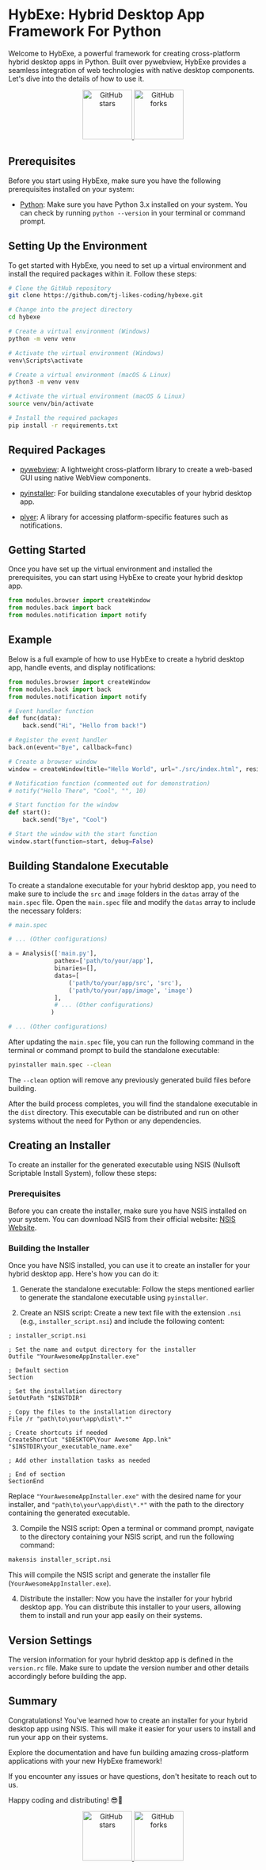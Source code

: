 # HybExe: Hybrid Desktop App Framework For Python

Welcome to HybExe, a powerful framework for creating cross-platform hybrid desktop apps in Python. Built over pywebview, HybExe provides a seamless integration of web technologies with native desktop components. Let's dive into the details of how to use it.

<div align="center">
  <a href="https://github.com/tj-likes-coding/hybexe">
    <img src="https://img.shields.io/github/stars/tj-likes-coding/hybexe?style=social" alt="GitHub stars" width="100">
  </a>
  <a href="https://github.com/tj-likes-coding/hybexe/fork">
    <img src="https://img.shields.io/github/forks/tj-likes-coding/hybexe?style=social" alt="GitHub forks" width="100">
  </a>
</div>

## Prerequisites

Before you start using HybExe, make sure you have the following prerequisites installed on your system:

- [Python](https://www.python.org/downloads/): Make sure you have Python 3.x installed on your system. You can check by running `python --version` in your terminal or command prompt.

## Setting Up the Environment

To get started with HybExe, you need to set up a virtual environment and install the required packages within it. Follow these steps:

```bash
# Clone the GitHub repository
git clone https://github.com/tj-likes-coding/hybexe.git

# Change into the project directory
cd hybexe

# Create a virtual environment (Windows)
python -m venv venv

# Activate the virtual environment (Windows)
venv\Scripts\activate

# Create a virtual environment (macOS & Linux)
python3 -m venv venv

# Activate the virtual environment (macOS & Linux)
source venv/bin/activate

# Install the required packages
pip install -r requirements.txt
```

## Required Packages
- [pywebview](https://pywebview.flowrl.com/): A lightweight cross-platform library to create a web-based GUI using native WebView components.

- [pyinstaller](http://www.pyinstaller.org/): For building standalone executables of your hybrid desktop app.

- [plyer](https://plyer.readthedocs.io/): A library for accessing platform-specific features such as notifications.

## Getting Started

Once you have set up the virtual environment and installed the prerequisites, you can start using HybExe to create your hybrid desktop app.

```python
from modules.browser import createWindow
from modules.back import back
from modules.notification import notify
```

## Example

Below is a full example of how to use HybExe to create a hybrid desktop app, handle events, and display notifications:

```python
from modules.browser import createWindow
from modules.back import back
from modules.notification import notify

# Event handler function
def func(data):
    back.send("Hi", "Hello from back!")

# Register the event handler
back.on(event="Bye", callback=func)

# Create a browser window
window = createWindow(title="Hello World", url="./src/index.html", resizable=True, draggable=True, text_select=True)

# Notification function (commented out for demonstration)
# notify("Hello There", "Cool", "", 10)

# Start function for the window
def start():
    back.send("Bye", "Cool")

# Start the window with the start function
window.start(function=start, debug=False)
```

## Building Standalone Executable

To create a standalone executable for your hybrid desktop app, you need to make sure to include the `src` and `image` folders in the `datas` array of the `main.spec` file. Open the `main.spec` file and modify the `datas` array to include the necessary folders:

```python
# main.spec

# ... (Other configurations)

a = Analysis(['main.py'],
             pathex=['path/to/your/app'],
             binaries=[],
             datas=[
                 ('path/to/your/app/src', 'src'),
                 ('path/to/your/app/image', 'image')
             ],
             # ... (Other configurations)
            )

# ... (Other configurations)

```

After updating the `main.spec` file, you can run the following command in the terminal or command prompt to build the standalone executable:

```bash
pyinstaller main.spec --clean
```

The `--clean` option will remove any previously generated build files before building.

After the build process completes, you will find the standalone executable in the `dist` directory. This executable can be distributed and run on other systems without the need for Python or any dependencies.

## Creating an Installer

To create an installer for the generated executable using NSIS (Nullsoft Scriptable Install System), follow these steps:

### Prerequisites

Before you can create the installer, make sure you have NSIS installed on your system. You can download NSIS from their official website: [NSIS Website](https://nsis.sourceforge.io/Download).

### Building the Installer

Once you have NSIS installed, you can use it to create an installer for your hybrid desktop app. Here's how you can do it:

1. Generate the standalone executable: Follow the steps mentioned earlier to generate the standalone executable using `pyinstaller`.

2. Create an NSIS script: Create a new text file with the extension `.nsi` (e.g., `installer_script.nsi`) and include the following content:

```nsis
; installer_script.nsi

; Set the name and output directory for the installer
Outfile "YourAwesomeAppInstaller.exe"

; Default section
Section

; Set the installation directory
SetOutPath "$INSTDIR"

; Copy the files to the installation directory
File /r "path\to\your\app\dist\*.*"

; Create shortcuts if needed
CreateShortCut "$DESKTOP\Your Awesome App.lnk" "$INSTDIR\your_executable_name.exe"

; Add other installation tasks as needed

; End of section
SectionEnd
```

Replace `"YourAwesomeAppInstaller.exe"` with the desired name for your installer, and `"path\to\your\app\dist\*.*"` with the path to the directory containing the generated executable.

3. Compile the NSIS script: Open a terminal or command prompt, navigate to the directory containing your NSIS script, and run the following command:

```bash
makensis installer_script.nsi
```

This will compile the NSIS script and generate the installer file (`YourAwesomeAppInstaller.exe`).

4. Distribute the installer: Now you have the installer for your hybrid desktop app. You can distribute this installer to your users, allowing them to install and run your app easily on their systems.

## Version Settings

The version information for your hybrid desktop app is defined in the `version.rc` file. Make sure to update the version number and other details accordingly before building the app.

## Summary

Congratulations! You've learned how to create an installer for your hybrid desktop app using NSIS. This will make it easier for your users to install and run your app on their systems.

Explore the documentation and have fun building amazing cross-platform applications with your new HybExe framework!

If you encounter any issues or have questions, don't hesitate to reach out to us.

Happy coding and distributing! 😎🚀

<div align="center">
  <a href="https://github.com/tj-likes-coding/hybexe">
    <img src="https://img.shields.io/github/stars/tj-likes-coding/hybexe?style=social" alt="GitHub stars" width="100">
  </a>
  <a href="https://github.com/tj-likes-coding/hybexe/fork">
    <img src="https://img.shields.io/github/forks/tj-likes-coding/hybexe?style=social" alt="GitHub forks" width="100">
  </a>
</div>
